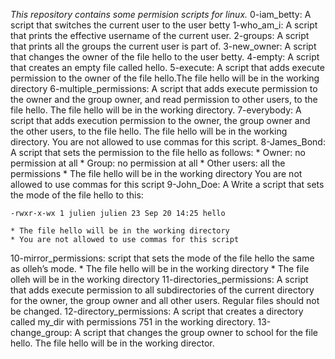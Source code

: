 *This repository contains some permision scripts for  linux.*
0-iam_betty: A script that switches the current user to the user betty
1-who_am_i: A script that prints the effective username of the current user.
2-groups: A script that prints all the groups the current user is part of.
3-new_owner: A script that changes the owner of the file hello to the user betty.
4-empty: A script that creates an empty file called hello.
5-execute: A script that adds execute permission to the owner of the file hello.The file hello will be in the working directory
6-multiple_permissions: A script that adds execute permission to the owner and the group owner, and read permission to other users, to the file hello. The file hello will be in the working directory.
7-everybody: A script that adds execution permission to the owner, the group owner and the other users, to the file hello. The file hello will be in the working directory. You are not allowed to use commas for this script.
8-James_Bond: A script that sets the permission to the file hello as follows:
	* Owner: no permission at all
	* Group: no permission at all
	* Other users: all the permissions
	* The file hello will be in the working directory You are not allowed to use commas for this script
9-John_Doe: A Write a script that sets the mode of the file hello to this:
```
-rwxr-x-wx 1 julien julien 23 Sep 20 14:25 hello
```
	* The file hello will be in the working directory
	* You are not allowed to use commas for this script
10-mirror_permissions: script that sets the mode of the file hello the same as olleh’s mode.
	* The file hello will be in the working directory
	* The file olleh will be in the working directory
11-directories_permissions: A script that adds execute permission to all subdirectories of the current directory for the owner, the group owner and all other users. Regular files should not be changed.
12-directory_permissions: A script that creates a directory called my_dir with permissions 751 in the working directory.
13-change_group: A script that changes the group owner to school for the file hello. The file hello will be in the working director.

